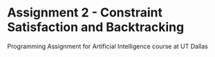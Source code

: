 # Assignment 2 - Constraint Satisfaction and Backtracking


Programming Assignment for Artificial Intelligence course at UT Dallas


